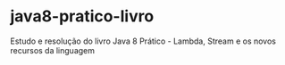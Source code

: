 # java8-pratico-livro
Estudo e resolução do livro Java 8 Prático - Lambda, Stream e os novos recursos da linguagem
